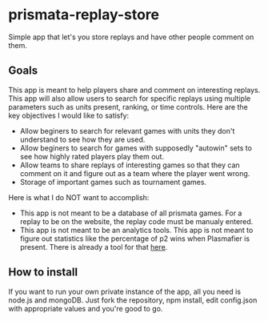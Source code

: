 # prismata-replay-store
Simple app that let's you store replays and have other people comment on them.

## Goals
This app is meant to help players share and comment on interesting replays. This app will also allow users to search for specific replays using multiple parameters such as units present, ranking, or time controls. Here are the key objectives I would like to satisfy:
* Allow beginers to search for relevant games with units they don't understand to see how they are used.
* Allow beginers to search for games with supposedly "autowin" sets to see how highly rated players play them out.
* Allow teams to share replays of interesting games so that they can comment on it and figure out as a team where the player went wrong.
* Storage of important games such as tournament games.

Here is what I do NOT want to accomplish:
* This app is not meant to be a database of all prismata games. For a replay to be on the website, the replay code must be manualy entered.
* This app is not meant to be an analytics tools. This app is not meant to figure out statistics like the percentage of p2 wins when Plasmafier is present. There is already a tool for that [here](https://www.reddit.com/r/Prismata/comments/3fxkjp/i_made_the_prismata_statsforge_a_site_where_you/).

## How to install
If you want to run your own private instance of the app, all you need is node.js and mongoDB.
Just fork the repository, npm install, edit config.json with appropriate values and you're good to go.
